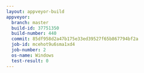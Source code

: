 ```yaml
---
layout: appveyor-build
appveyor:
  branch: master
  build-id: 37751350
  build-number: 440
  commit: 85df958d2a47b175e33ed39527f65b867794bf2a
  job-id: mcehot9u6sma1xd4
  job-number: 2
  os-name: Windows
  test-result: 0
---
```

